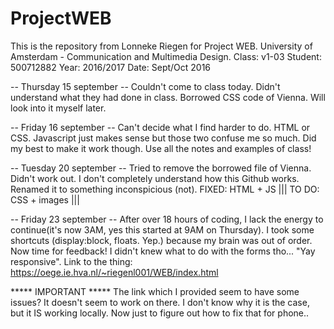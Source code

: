 # ProjectWEB

This is the repository from Lonneke Riegen for Project WEB.
University of Amsterdam - Communication and Multimedia Design.
Class: v1-03
Student: 500712882
Year: 2016/2017
Date: Sept/Oct 2016

-- Thursday 15 september --
Couldn't come to class today. Didn't understand what they had done in class. Borrowed CSS code of Vienna. Will look into it myself later.

-- Friday 16 september --
Can't decide what I find harder to do. HTML or CSS. Javascript just makes sense but those two confuse me so much. Did my best to make it work though. Use all the notes and examples of class!

-- Tuesday 20 september --
Tried to remove the borrowed file of Vienna. Didn't work out. I don't completely understand how this Github works. Renamed it to something inconspicious (not). 
FIXED: HTML + JS |||
TO DO: CSS + images |||

-- Friday 23 september --
After over 18 hours of coding, I lack the energy to continue(it's now 3AM, yes this started at 9AM on Thursday). I took some shortcuts (display:block, floats. Yep.) because my brain was out of order. Now time for feedback! I didn't knew what to do with the forms tho... "Yay responsive". Link to the thing:
https://oege.ie.hva.nl/~riegenl001/WEB/index.html

***** IMPORTANT *****
The link which I provided seem to have some issues? It doesn't seem to work on there. I don't know why it is the case, but it IS working locally. Now just to figure out how to fix that for phone.. 
